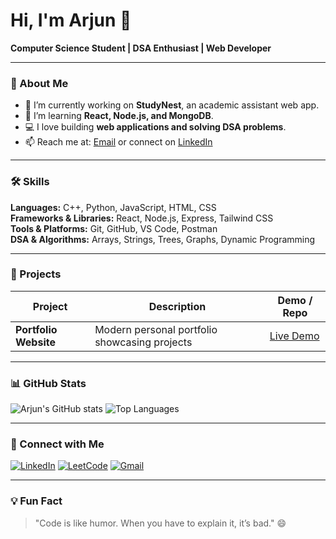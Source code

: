# Hi, I'm Arjun 👋

**Computer Science Student | DSA Enthusiast | Web Developer**

---

### 📝 About Me
- 🔭 I’m currently working on **StudyNest**, an academic assistant web app.
- 🌱 I’m learning **React, Node.js, and MongoDB**.
- 💻 I love building **web applications and solving DSA problems**.
- 📫 Reach me at: [Email](arjunadps662@gmail.com) or connect on [LinkedIn](https://www.linkedin.com/in/arjun-uit/)

---

### 🛠 Skills
**Languages:** C++, Python, JavaScript, HTML, CSS  
**Frameworks & Libraries:** React, Node.js, Express, Tailwind CSS  
**Tools & Platforms:** Git, GitHub, VS Code, Postman  
**DSA & Algorithms:** Arrays, Strings, Trees, Graphs, Dynamic Programming

---

### 🚀 Projects
| Project | Description | Demo / Repo |
|---------|-------------|-------------|
| **Portfolio Website** | Modern personal portfolio showcasing projects | [Live Demo](https://arjun-uu.github.io/My-Portfolio/) 

---

### 📊 GitHub Stats
![Arjun's GitHub stats](https://github-readme-stats.vercel.app/api?username=arjun-uu&show_icons=true&theme=radical)
![Top Languages](https://github-readme-stats.vercel.app/api/top-langs/?username=arjun-uu&layout=compact&theme=radical)

---

### 🔗 Connect with Me
[![LinkedIn](https://img.shields.io/badge/LinkedIn-0077B5?style=for-the-badge&logo=linkedin&logoColor=white)](https://www.linkedin.com/in/arjun-uit/)
[![LeetCode](https://img.shields.io/badge/LeetCode-FFA116?style=for-the-badge&logo=leetcode&logoColor=white)](https://leetcode.com/arjun-uit/)
[![Gmail](https://img.shields.io/badge/Gmail-D14836?style=for-the-badge&logo=gmail&logoColor=white)](mailto:arjunadps662@gmail.com)

---

### 💡 Fun Fact
> "Code is like humor. When you have to explain it, it’s bad." 😄
